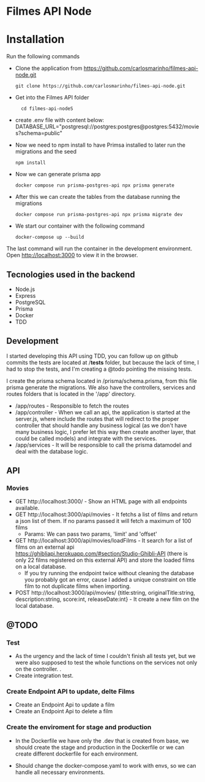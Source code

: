 # Filmes API Node

# Installation

Run the following commands

 - Clone the application from https://github.com/carlosmarinho/filmes-api-node.git
    ```
    git clone https://github.com/carlosmarinho/filmes-api-node.git
    ```

 - Get into the Filmes API folder
    ```
      cd filmes-api-nodeS
    ```

 - create .env file with content below:
    DATABASE_URL="postgresql://postgres:postgres@postgres:5432/movies?schema=public"

 - Now we need to npm install to have Primsa installed to later run the migrations and the seed
    ```
    npm install
    ```

 - Now we can generate prisma app
    ```
    docker compose run prisma-postgres-api npx prisma generate
    ```

 - After this we can create the tables from the database running the migrations
    ```
    docker compose run prisma-postgres-api npx prisma migrate dev
    ```

- We start our container with the following command
    ```
    docker-compose up --build
    ```

The last command will run the container in the development environment.\
Open [http://localhost:3000](http://localhost:3000) to view it in the browser.

## Tecnologies used in the backend

 - Node.js
 - Express
 - PostgreSQL
 - Prisma
 - Docker
 - TDD

## Development
I started developing this API using TDD, you can follow up on github commits the tests are located at /__tests__ folder, but because the lack of time, I had to stop the tests, and I'm creating a @todo pointing the missing tests. 

I create the prisma schema located in /prisma/schema.prisma, from this file prisma generate the migrations. We also have the controllers, services and routes folders that is located in the '/app' directory.

 - /app/routes - Responsible to fetch the routes
 - /app/controller - When we call an api, the application is started at the server.js, where include the routes that will redirect to the proper controller that should handle any business logical (as we don't have many business logic, I prefer let this way then create another layer, that could be called models) and integrate with the services.
 - /app/services - It will be responsible to call the prisma datamodel and deal with the database logic.

## API

### Movies

  - GET http://localhost:3000/ - Show an HTML page with all endpoints available.
  - GET http://localhost:3000/api/movies - It fetchs a list of films and return a json list of them. If no params passed it will fetch a maximum of 100 films
    - Params: We can pass two params, 'limit' and 'offset'
  - GET http://localhost:3000/api/movies/loadFilms - It search for a list of films on an external api https://ghibliapi.herokuapp.com/#section/Studio-Ghibli-API (there is only 22 films registered on this external API) and store the loaded films on a local database. 
    - If you try running the endpoint twice without cleaning the database you probably got an error, cause I added a unique constraint on title film to not duplicate films when importing.
  - POST http://localhost:3000/api/movies/ {title:string, originalTitle:string, description:string, score:int, releaseDate:int} - It create a new film on the local database. 

## @TODO

### Test

  - As the urgency and the lack of time I couldn't finish all tests yet, but we were also supposed to test the whole functions on the services not only on the controller. .
  - Create integration test.

### Create Endpoint API to update, delte Films

  - Create an Endpoint Api to update a film
  - Create an Endpoint Api to delete a film

### Create the enviroment for stage and production

  - In the Dockerfile we have only the .dev that is created from base, we should create the stage and production in the Dockerfile or we can create different dockerfile for each environment.

  - Should change the docker-compose.yaml to work with envs, so we can handle all necessary environments.
